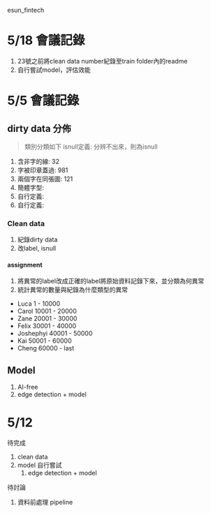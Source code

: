 esun_fintech

# 5/18 會議記錄
1. 23號之前將clean data number紀錄至train folder內的readme
2. 自行嘗試model，評估效能


# 5/5 會議記錄

## dirty data 分佈
> 類別分類如下
> isnull定義: 分辨不出來，則為isnull
1. 含非字的線: 32
2. 字被印章蓋過: 981
3. 兩個字在同張圖: 121
4. 簡體字型:
5. 自行定義:
6. 自行定義:

### Clean data

1. 紀錄dirty data
2. 改label, isnull

#### assignment
1. 將異常的label改成正確的label將原始資料記錄下來，並分類為何異常
2. 統計異常的數量與紀錄為什麼類型的異常

* Luca 1 - 10000
* Carol 10001 - 20000
* Zane 20001 - 30000
* Felix 30001 - 40000
* Joshephyi 40001 - 50000
* Kai 50001 - 60000
* Cheng 60000 - last

## Model 
1. AI-free
2. edge detection + model

# 5/12

待完成
1. clean data
2. model 自行嘗試
   1. edge detection + model

待討論
1. 資料前處理 pipeline
